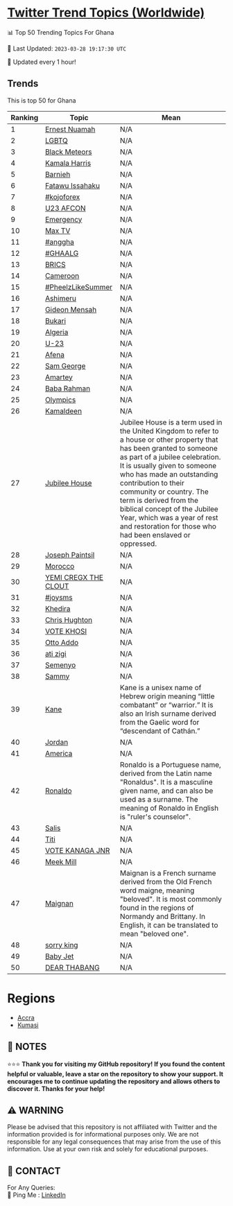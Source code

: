 [Twitter Trend Topics (Worldwide)](https://github.com/ErcinDedeoglu/Twitter-Trend-Topics)
==========


📊 Top 50 Trending Topics For Ghana

📆 Last Updated: `2023-03-28 19:17:30 UTC`

🔧 Updated every 1 hour!


## Trends

This is top 50 for Ghana

| Ranking | Topic | Mean |
| ------- | ------------ | ------------ |
| 1 | [Ernest Nuamah](http://twitter.com/search?q=Ernest+Nuamah) | N/A |
| 2 | [LGBTQ](http://twitter.com/search?q=LGBTQ) | N/A |
| 3 | [Black Meteors](http://twitter.com/search?q=Black+Meteors) | N/A |
| 4 | [Kamala Harris](http://twitter.com/search?q=Kamala+Harris) | N/A |
| 5 | [Barnieh](http://twitter.com/search?q=Barnieh) | N/A |
| 6 | [Fatawu Issahaku](http://twitter.com/search?q=Fatawu+Issahaku) | N/A |
| 7 | [#kojoforex](http://twitter.com/search?q=%23kojoforex) | N/A |
| 8 | [U23 AFCON](http://twitter.com/search?q=U23+AFCON) | N/A |
| 9 | [Emergency](http://twitter.com/search?q=Emergency) | N/A |
| 10 | [Max TV](http://twitter.com/search?q=Max+TV) | N/A |
| 11 | [#anggha](http://twitter.com/search?q=%23anggha) | N/A |
| 12 | [#GHAALG](http://twitter.com/search?q=%23GHAALG) | N/A |
| 13 | [BRICS](http://twitter.com/search?q=BRICS) | N/A |
| 14 | [Cameroon](http://twitter.com/search?q=Cameroon) | N/A |
| 15 | [#PheelzLikeSummer](http://twitter.com/search?q=%23PheelzLikeSummer) | N/A |
| 16 | [Ashimeru](http://twitter.com/search?q=Ashimeru) | N/A |
| 17 | [Gideon Mensah](http://twitter.com/search?q=Gideon+Mensah) | N/A |
| 18 | [Bukari](http://twitter.com/search?q=Bukari) | N/A |
| 19 | [Algeria](http://twitter.com/search?q=Algeria) | N/A |
| 20 | [U-23](http://twitter.com/search?q=U-23) | N/A |
| 21 | [Afena](http://twitter.com/search?q=Afena) | N/A |
| 22 | [Sam George](http://twitter.com/search?q=Sam+George) | N/A |
| 23 | [Amartey](http://twitter.com/search?q=Amartey) | N/A |
| 24 | [Baba Rahman](http://twitter.com/search?q=Baba+Rahman) | N/A |
| 25 | [Olympics](http://twitter.com/search?q=Olympics) | N/A |
| 26 | [Kamaldeen](http://twitter.com/search?q=Kamaldeen) | N/A |
| 27 | [Jubilee House](http://twitter.com/search?q=Jubilee+House) | Jubilee House is a term used in the United Kingdom to refer to a house or other property that has been granted to someone as part of a jubilee celebration. It is usually given to someone who has made an outstanding contribution to their community or country. The term is derived from the biblical concept of the Jubilee Year, which was a year of rest and restoration for those who had been enslaved or oppressed. |
| 28 | [Joseph Paintsil](http://twitter.com/search?q=Joseph+Paintsil) | N/A |
| 29 | [Morocco](http://twitter.com/search?q=Morocco) | N/A |
| 30 | [YEMI CREGX THE CLOUT](http://twitter.com/search?q=YEMI+CREGX+THE+CLOUT) | N/A |
| 31 | [#joysms](http://twitter.com/search?q=%23joysms) | N/A |
| 32 | [Khedira](http://twitter.com/search?q=Khedira) | N/A |
| 33 | [Chris Hughton](http://twitter.com/search?q=Chris+Hughton) | N/A |
| 34 | [VOTE KHOSI](http://twitter.com/search?q=VOTE+KHOSI) | N/A |
| 35 | [Otto Addo](http://twitter.com/search?q=Otto+Addo) | N/A |
| 36 | [ati zigi](http://twitter.com/search?q=ati+zigi) | N/A |
| 37 | [Semenyo](http://twitter.com/search?q=Semenyo) | N/A |
| 38 | [Sammy](http://twitter.com/search?q=Sammy) | N/A |
| 39 | [Kane](http://twitter.com/search?q=Kane) | Kane is a unisex name of Hebrew origin meaning “little combatant” or “warrior.” It is also an Irish surname derived from the Gaelic word for “descendant of Cathán.” |
| 40 | [Jordan](http://twitter.com/search?q=Jordan) | N/A |
| 41 | [America](http://twitter.com/search?q=America) | N/A |
| 42 | [Ronaldo](http://twitter.com/search?q=Ronaldo) | Ronaldo is a Portuguese name, derived from the Latin name "Ronaldus". It is a masculine given name, and can also be used as a surname. The meaning of Ronaldo in English is "ruler's counselor". |
| 43 | [Salis](http://twitter.com/search?q=Salis) | N/A |
| 44 | [Titi](http://twitter.com/search?q=Titi) | N/A |
| 45 | [VOTE KANAGA JNR](http://twitter.com/search?q=VOTE+KANAGA+JNR) | N/A |
| 46 | [Meek Mill](http://twitter.com/search?q=Meek+Mill) | N/A |
| 47 | [Maignan](http://twitter.com/search?q=Maignan) | Maignan is a French surname derived from the Old French word maigne, meaning "beloved". It is most commonly found in the regions of Normandy and Brittany. In English, it can be translated to mean "beloved one". |
| 48 | [sorry king](http://twitter.com/search?q=sorry+king) | N/A |
| 49 | [Baby Jet](http://twitter.com/search?q=Baby+Jet) | N/A |
| 50 | [DEAR THABANG](http://twitter.com/search?q=DEAR+THABANG) | N/A |



# Regions

* [Accra](</Ghana/Accra.md>)
* [Kumasi](</Ghana/Kumasi.md>)



## 📝 NOTES

⭐⭐⭐ **Thank you for visiting my GitHub repository! If you found the content helpful or valuable, leave a star on the repository to show your support. It encourages me to continue updating the repository and allows others to discover it. Thanks for your help!**


## ⚠️ WARNING

Please be advised that this repository is not affiliated with Twitter and the information provided is for informational purposes only. We are not responsible for any legal consequences that may arise from the use of this information. Use at your own risk and solely for educational purposes.


## 📨 CONTACT

 For Any Queries:  
            🏓 Ping Me : [LinkedIn](https://www.linkedin.com/in/ercindedeoglu/)
